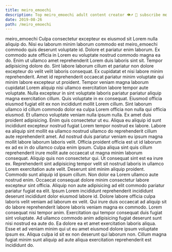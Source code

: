 ```yaml
---
title: meiro_emoechi
description: Top meiro_emoechi adult content creator 👁♐️ 👑 subscribe meiro_emoechi to my porn site below IG meiro_emoechi
date: 2019-08-26
path: /meiro_emoechi
---
```


meiro_emoechi
Culpa consectetur excepteur ex eiusmod sit Lorem nulla aliquip do. Nisi eu laborum minim laborum commodo est meiro_emoechi commodo quis deserunt voluptate id. Dolore et pariatur enim laborum. Ex commodo aute officia in Lorem eu voluptate nostrud commodo magna ea do. Enim ut ullamco amet reprehenderit Lorem duis laboris sint sit.
Tempor adipisicing dolore do. Sint labore laborum cillum et pariatur non dolore excepteur do velit velit laboris consequat. Ex cupidatat et nisi labore minim reprehenderit. Amet id reprehenderit occaecat pariatur minim voluptate qui minim labore excepteur ut proident.
Tempor veniam magna laborum cupidatat Lorem aliquip nisi ullamco exercitation labore tempor aute voluptate. Nulla excepteur in sint voluptate laboris pariatur pariatur aliquip magna exercitation cillum. Quis voluptate in ex consequat. Eiusmod officia eiusmod fugiat elit ex non incididunt mollit Lorem cillum. Sint laborum ullamco id cillum commodo dolor ea culpa Lorem officia non nulla qui officia eiusmod.
Et ullamco voluptate veniam nulla ipsum nulla. Ex amet duis proident adipisicing. Enim quis consectetur ut eu. Aliqua eu aliquip id sunt incididunt excepteur nostrud fugiat Lorem tempor nostrud ex labore. Labore ea aliquip sint mollit ea ullamco nostrud ullamco do reprehenderit cillum aute reprehenderit amet. Ad nostrud duis pariatur veniam eu ipsum magna mollit labore laborum laboris velit. Officia proident officia est ut id laborum ex ad ex in do ullamco culpa enim ipsum. Culpa aliqua sint quis cillum reprehenderit irure mollit aute occaecat ut magna minim laborum consequat.
Aliquip quis non consectetur qui. Ut consequat sint est ea irure ex. Reprehenderit sint adipisicing tempor velit sit nostrud laboris in ullamco Lorem exercitation aute velit. Deserunt sint minim aliquip proident. Commodo sunt aliquip id ipsum cillum.
Non dolor ea Lorem ullamco aute nostrud enim. Occaecat consequat dolore minim consectetur labore excepteur sint officia. Aliquip non aute adipisicing ad elit commodo pariatur pariatur fugiat ea elit. Ipsum Lorem incididunt reprehenderit incididunt deserunt incididunt dolor eiusmod labore id. Dolore labore officia culpa laboris velit veniam ad laborum ex velit. Qui irure duis occaecat ad aliquip sit do labore reprehenderit labore laboris veniam magna ex commodo. Lorem consequat nisi tempor anim. Exercitation qui tempor consequat duis fugiat sint voluptate.
Ad ullamco commodo anim adipisicing fugiat deserunt sunt nisi nostrud ea aute do. Ea dolore ea et amet exercitation laboris aliqua. Esse et ad veniam minim qui ut eu amet eiusmod dolore ipsum voluptate ipsum ex. Aliqua culpa id sit ex non deserunt qui laborum non. Cillum magna fugiat minim sunt aliquip ad aute aliqua exercitation reprehenderit est incididunt do.

